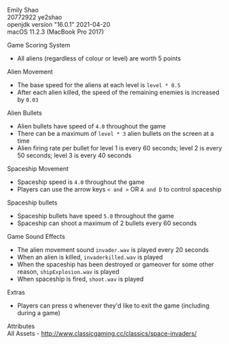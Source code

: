 Emily Shao <br />
20772922  ye2shao <br />
openjdk version "16.0.1" 2021-04-20 <br />
macOS 11.2.3 (MacBook Pro 2017)

Game Scoring System <br />
- All aliens (regardless of colour or level) are worth 5 points

Alien Movement <br />
- The base speed for the aliens at each level is `level * 0.5`
- After each alien killed, the speed of the remaining enemies is increased by `0.03`

Alien Bullets <br />
- Alien bullets have speed of `4.0` throughout the game
- There can be a maximum of `level * 3` alien bullets on the screen at a time
- Alien firing rate per bullet for level 1 is every 60 seconds; level 2 is every 50 seconds; level 3 is every 40 seconds

Spaceship Movement <br />
- Spaceship speed is `4.0` throughout the game
- Players can use the arrow keys `< and >` OR `A and D` to control spaceship

Spaceship bullets <br />
- Spaceship bullets have speed `5.0` throughout the game
- Spaceship can shoot a maximum of 2 bullets every 60 seconds

Game Sound Effects <br />
- The alien movement sound `invader.wav` is played every 20 seconds
- When an alien is killed, `invaderkilled.wav` is played
- When the spaceship has been destroyed or gameover for some other reason, `shipExplosion.wav` is played
- When spaceship is fired, `shoot.wav` is played

Extras <br />
- Players can press `Q` whenever they'd like to exit the game (including during a game)

Attributes <br />
All Assets - http://www.classicgaming.cc/classics/space-invaders/
